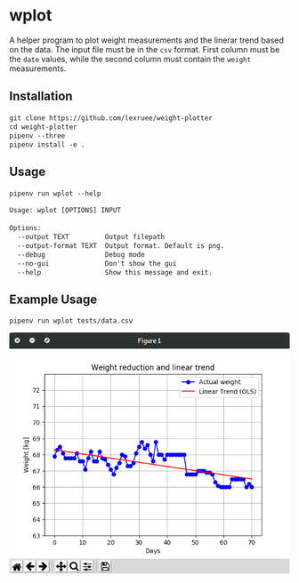 # wplot

A helper program to plot weight measurements and the linerar trend based on the data.
The input file must be in the `csv` format. First column must be the `date` values, 
while the second column must contain the `weight` measurements.

## Installation

```
git clone https://github.com/lexruee/weight-plotter
cd weight-plotter
pipenv --three
pipenv install -e .
```

## Usage
```
pipenv run wplot --help
```

```
Usage: wplot [OPTIONS] INPUT

Options:
  --output TEXT         Output filepath
  --output-format TEXT  Output format. Default is png.
  --debug               Debug mode
  --no-gui              Don't show the gui
  --help                Show this message and exit.
```

## Example Usage

```
pipenv run wplot tests/data.csv 
```

![](https://raw.githubusercontent.com/lexruee/weight-plotter/master/figure.png)
